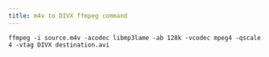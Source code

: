 ```yaml
---
title: m4v to DIVX ffmpeg command
---
```

`ffmpeg -i source.m4v -acodec libmp3lame -ab 128k -vcodec mpeg4 -qscale 4 -vtag DIVX destination.avi`